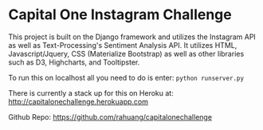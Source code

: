 Capital One Instagram Challenge
==============

This project is built on the Django framework and utilizes the Instagram API as well as Text-Processing's Sentiment Analysis API. It utilizes HTML, Javascript/Jquery, CSS (Materialize Bootstrap) as well as other libraries such as D3, Highcharts, and Tooltipster.

To run this on localhost all you need to do is enter: `python runserver.py`

There is currently a stack up for this on Heroku at: http://capitalonechallenge.herokuapp.com

Github Repo: https://github.com/rahuang/capitalonechallenge